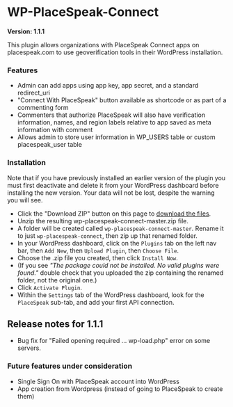 # WP-PlaceSpeak-Connect

**Version: 1.1.1**

This plugin allows organizations with PlaceSpeak Connect apps on placespeak.com to use geoverification tools in their WordPress installation.

### Features

* Admin can add apps using app key, app secret, and a standard redirect_uri
* "Connect With PlaceSpeak" button available as shortcode or as part of a commenting form
* Commenters that authorize PlaceSpeak will also have verification information, names, and region labels relative to app saved as meta information with comment
* Allows admin to store user information in WP_USERS table or custom placespeak_user table

### Installation

Note that if you have previously installed an earlier version of the plugin you must first deactivate and delete it from your WordPress dashboard before installing the new version. Your data will not be lost, despite the warning you will see.

* Click the "Download ZIP" button on this page to [download the files](https://github.com/PlaceSpeak/wp-placespeak-connect/archive/master.zip).
* Unzip the resulting wp-placespeak-connect-master.zip file.
* A folder will be created called `wp-placespeak-connect-master`. Rename it to just `wp-placespeak-connect`, then zip up that renamed folder.
* In your WordPress dashboard, click on the `Plugins` tab on the left nav bar, then `Add New`, then `Upload Plugin`, then `Choose File`.
* Choose the .zip file you created, then click `Install Now`.
* (If you see *"The package could not be installed. No valid plugins were found."* double check that you uploaded the zip containing the renamed folder, not the original one.)
* Click `Activate Plugin`.
* Within the `Settings` tab of the WordPress dashboard, look for the `PlaceSpeak` sub-tab, and add your first API connection.

## Release notes for 1.1.1

* Bug fix for "Failed opening required ... wp-load.php" error on some servers.

### Future features under consideration

* Single Sign On with PlaceSpeak account into WordPress
* App creation from Wordpress (instead of going to PlaceSpeak to create them)
